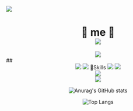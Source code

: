 <a href="https://hits.seeyoufarm.com"><img src="https://hits.seeyoufarm.com/api/count/incr/badge.svg?url=https://github.com/RyuGeunHwan&count_bg=%230B0A0A&title_bg=%2311D1C7&icon=freebsd.svg&icon_color=%23070707&title=VISITOR&edge_flat=true"/></a>


# <div align="center"> 🌻 me 🌻<br><a href="https://www.instagram.com/ni_na_n0/"><img src="https://img.shields.io/badge/Instargram-E4405F?style=flat&logo=Instagram&logoColor=white"/></a> 
  </div>
  

 
<div align="center"><img src="https://img.shields.io/badge/git-orange?style=flat&logo=git&logoColor=white"/> </div>
## <div align="center"><img src="https://img.shields.io/badge/HTML-orange?style=flat&logo=html5&logoColor=white"/> <img src="https://img.shields.io/badge/CSS-blue?style=flat&logo=CSS3&logoColor=white"/> 💪Skills  <img src="https://img.shields.io/badge/MYSQL-red?style=flat&logo=MYSQL&logoColor=white"/> <img src="https://img.shields.io/badge/JAVA-orange?style=flat&logo=JAVA&logoColor=white"/> <div align="center"><img src="https://img.shields.io/badge/JavaScript-yellow?style=flat&logo=JAVAScript&logoColor=white"/> </div><div align="center"><img src="https://img.shields.io/badge/Spring Boot-green?style=flat&logo=Spring Boot&logoColor=white"/> </div>
<div align="center">
 
 ![Anurag's GitHub stats](https://github-readme-stats.vercel.app/api?username=RyuGeunHwan&theme=monokai&show_icons=monokai)<br>

 ![Top Langs](https://github-readme-stats.vercel.app/api/top-langs/?username=6810779s&layout=compact&theme=compact)
 
</div>



<!--
**RyuGeunHwan/Ryugeunhwan** is a ✨ _special_ ✨ repository because its `README.md` (this file) appears on your GitHub profile.

Here are some ideas to get you started:

- 🔭 I’m currently working on ...
- 🌱 I’m currently learning ...
- 👯 I’m looking to collaborate on ...
- 🤔 I’m looking for help with ...
- 💬 Ask me about ...
- 📫 How to reach me: ...
- 😄 Pronouns: ...
- ⚡ Fun fact: ...
-->

